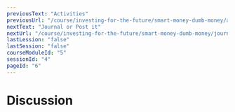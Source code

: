 ```yaml
---
previousText: "Activities"
previousUrl: "/course/investing-for-the-future/smart-money-dumb-money/activities"
nextText: "Journal or Post it"
nextUrl: "/course/investing-for-the-future/smart-money-dumb-money/journal-or-post-it"
lastLession: "false"
lastSession: "false"
courseModuleId: "5"
sessionId: "4"
pageId: "6"
---
```



# Discussion